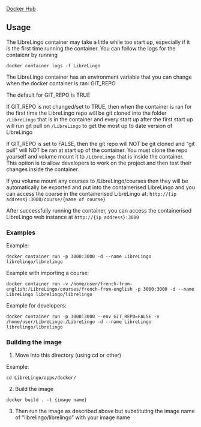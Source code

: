 [Docker Hub](https://hub.docker.com/r/librelingo/librelingo)
## Usage
The LibreLingo container may take a little while too start up, especially if it is the first time running the container. You can follow the logs for the contaienr by running
```
docker container logs -f LibreLingo
```

The LibreLingo container has an environment variable that you can change when the docker container is ran: GIT_REPO

The default for GIT_REPO is TRUE

If GIT_REPO is not changed/set to TRUE, then when the container is ran for the first time the LibreLingo repo will be git cloned into the folder ```/LibreLingo``` that is in the container and every start up after the first start up will run git pull on ```/LibreLingo``` to get the most up to date version of LibreLingo

If GIT_REPO is set to FALSE, then the git repo will NOT be git cloned and "git pull" will NOT be ran at start up of the container. You must clone the repo yourself and volume mount it to ```/LibreLingo``` that is inside the container. This option is to allow developers to work on the project and then test their changes inside the container.

If you volume mount any courses to /LibreLingo/courses then they will be automatically be exported and put into the containerised LibreLingo and you can access the course in the containerised LibreLingo at: ```http://{ip address}:3000/course/{name of course}```

After successfully running the container, you can access the containerised LibreLingo web instance at ```http://{ip address}:3000```
### Examples
Example:
```
docker container run -p 3000:3000 -d --name LibreLingo librelingo/librelingo
```
Example with importing a course:
```
docker container run -v /home/user/french-from-english:/LibreLingo/courses/french-from-english -p 3000:3000 -d --name LibreLingo librelingo/librelingo
```
Example for developers:
```
docker container run -p 3000:3000 --env GIT_REPO=FALSE -v /home/user/LibreLingo:/LibreLingo -d --name LibreLingo librelingo/librelingo
```
### Building the image
1. Move into this directory (using cd or other)

Example:
```
cd LibreLingo/apps/docker/
```
2. Build the image
```
docker build . -t {image name}
```
3. Then run the image as described above but substituting the image name of "librelingo/librelingo" with your image name

